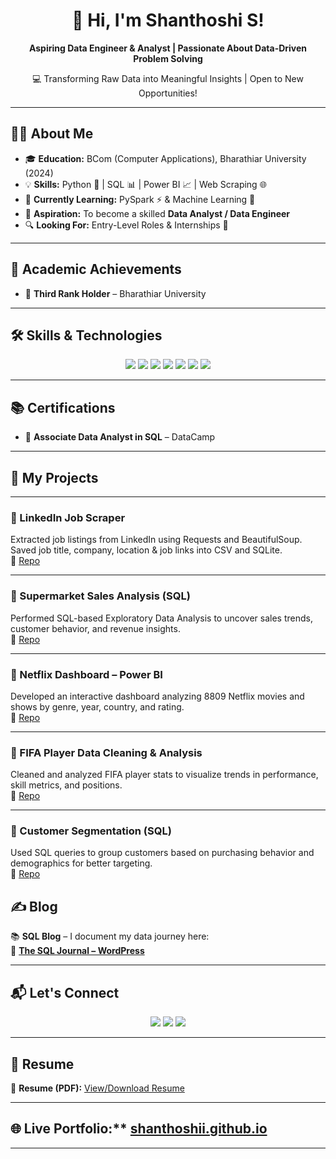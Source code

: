 <h1 align="center">🌟 Hi, I'm Shanthoshi S!</h1>

<p align="center">
  <strong>Aspiring Data Engineer & Analyst | Passionate About Data-Driven Problem Solving</strong>
</p>

<p align="center">
  💻 Transforming Raw Data into Meaningful Insights | Open to New Opportunities!
</p>

---

## 🧑‍💼 About Me  

- 🎓 **Education:** BCom (Computer Applications), Bharathiar University (2024)  
- 💡 **Skills:** Python 🐍 | SQL 📊 | Power BI 📈 | Web Scraping 🌐  
- 📌 **Currently Learning:** PySpark ⚡ & Machine Learning 🤖  
- 🎯 **Aspiration:** To become a skilled **Data Analyst / Data Engineer**  
- 🔍 **Looking For:** Entry-Level Roles & Internships 🎯  

---

## 🏅 Academic Achievements

- 🥉 **Third Rank Holder** – Bharathiar University
  
---

## 🛠 Skills & Technologies  

<p align="center">
  <img src="https://img.shields.io/badge/Python-3776AB?style=for-the-badge&logo=python&logoColor=white" />
  <img src="https://img.shields.io/badge/Pandas-150458?style=for-the-badge&logo=pandas&logoColor=white" />
  <img src="https://img.shields.io/badge/NumPy-013243?style=for-the-badge&logo=numpy&logoColor=white" />
  <img src="https://img.shields.io/badge/Seaborn-4B8BBE?style=for-the-badge&logo=python&logoColor=white" />
  <img src="https://img.shields.io/badge/SQL-4479A1?style=for-the-badge&logo=postgresql&logoColor=white" />
  <img src="https://img.shields.io/badge/Power%20BI-F2C811?style=for-the-badge&logo=powerbi&logoColor=black" />
  <img src="https://img.shields.io/badge/Web%20Scraping-FF6F00?style=for-the-badge&logo=python&logoColor=white" />
</p>

---

## 📚 Certifications  

- 🏅 **Associate Data Analyst in SQL** – DataCamp  
 
---
## 🚀 My Projects

---

### 🔹 LinkedIn Job Scraper  
Extracted job listings from LinkedIn using Requests and BeautifulSoup. Saved job title, company, location & job links into CSV and SQLite.  
🔗 [Repo](https://github.com/shanthoshii/Linkedin-Job-Scraper-Using-Web-Scraping)

---

### 🔹 Supermarket Sales Analysis (SQL)  
Performed SQL-based Exploratory Data Analysis to uncover sales trends, customer behavior, and revenue insights.  
🔗 [Repo](https://github.com/shanthoshii/Supermarket-Sales-Analysis-Exploratory-Data-Analysis-Using-SQL)

---

### 🔹 Netflix Dashboard – Power BI  
Developed an interactive dashboard analyzing 8809 Netflix movies and shows by genre, year, country, and rating.  
🔗 [Repo](https://github.com/shanthoshii/Netflix-Dashboard-POWER-BI)

---

### 🔹 FIFA Player Data Cleaning & Analysis  
Cleaned and analyzed FIFA player stats to visualize trends in performance, skill metrics, and positions.  
🔗 [Repo](https://github.com/shanthoshii/FIFA-Player-Data-Cleaning-Analysis-Visualization)

---

### 🔹 Customer Segmentation (SQL)  
Used SQL queries to group customers based on purchasing behavior and demographics for better targeting.  
🔗 [Repo](https://github.com/shanthoshii/-Customer-Segmentation-Analysis-using-SQL)

## ✍ Blog  

📚 **SQL Blog** – I document my data journey here:  
🔗 [**The SQL Journal – WordPress**](https://senthilshanthoshi.wordpress.com/2025/03/21/sql/)

---

## 📬 Let's Connect  

<p align="center">
  <a href="mailto:shanthoshi0504@gmail.com"><img src="https://img.shields.io/badge/Gmail-D14836?style=for-the-badge&logo=gmail&logoColor=white" /></a>
  <a href="https://www.linkedin.com/in/shanthoshi-s"><img src="https://img.shields.io/badge/LinkedIn-0A66C2?style=for-the-badge&logo=linkedin&logoColor=white" /></a>
  <a href="https://github.com/shanthoshii"><img src="https://img.shields.io/badge/GitHub-181717?style=for-the-badge&logo=github&logoColor=white" /></a>
</p>

---

## 📄 Resume  

📌 **Resume (PDF):** [View/Download Resume](https://shanthoshii.github.io/Shanthoshi_S.pdf)

---

## 🌐 Live Portfolio:** [shanthoshii.github.io]( https://shanthoshii.github.io/shanthoshi.github.io/)
----
